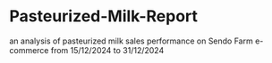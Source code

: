 # Pasteurized-Milk-Report
an analysis of pasteurized milk sales performance on Sendo Farm e-commerce from 15/12/2024 to 31/12/2024
